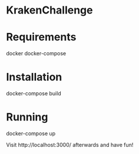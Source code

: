 # KrakenChallenge

# Requirements

  docker
  docker-compose

# Installation

  docker-compose build

# Running

  docker-compose up


Visit http://localhost:3000/ afterwards and have fun!

